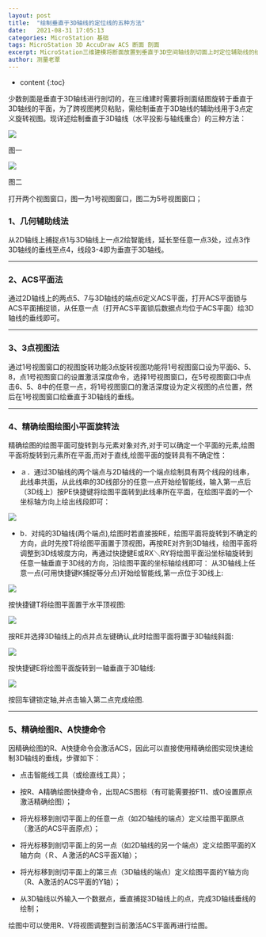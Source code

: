 ```yaml
---
layout: post
title:  "绘制垂直于3D轴线的定位线的五种方法"
date:   2021-08-31 17:05:13
categories: MicroStation 基础
tags: MicroStation 3D AccuDraw ACS 断面 剖面
excerpt: MicroStation三维建模将断面放置到垂直于3D空间轴线剖切面上时定位辅助线的绘制方法。
author: 测量老覃
---
```


* content
{:toc}

少数剖面是垂直于3D轴线进行剖切的，在三维建时需要将剖面结图旋转于垂直于3D轴线的平面，为了跨视图拷贝粘贴，需绘制垂直于3D轴线的辅助线用于3点定义旋转视图。现详述绘制垂直于3D轴线（水平投影与轴线重合）的三种方法：

![](/img/2022/2022-08-31-17-15-01.png)

图一

![](/img/2022/2022-08-31-17-15-10.png)

图二

打开两个视图窗口，图一为1号视图窗口，图二为5号视图窗口；

### 1、几何辅助线法

从2D轴线上捕捉点1与3D轴线上一点2绘智能线，延长至任意一点3处，过点3作3D轴线的垂线至点4，线段3-4即为垂直于3D轴线。

---

### 2、ACS平面法

通过2D轴线上的两点5、7与3D轴线的端点6定义ACS平面，打开ACS平面锁与ACS平面捕捉锁，从任意一点（打开ACS平面锁后数据点均位于ACS平面）绘3D轴线的垂线即可。

---

### 3、3点视图法

通过1号视图窗口的视图旋转功能3点旋转视图功能将1号视图窗口设为平面6、5、8，点1号视图窗口的设置激活深度命令，选择1号视图窗口，在5号视图窗口中点击6、5、8中的任意一点，将1号视图窗口的激活深度设为定义视图的点位置，然后在1号视图窗口绘垂直于3D轴线的垂线。

---

### 4、精确绘图绘图小平面旋转法

精确绘图的绘图平面可旋转到与元素对象对齐,对于可以确定一个平面的元素,绘图平面将旋转到元素所在平面,而对于直线,绘图平面的旋转具有不确定性：

* ａ．通过3D轴线的两个端点与2D轴线的一个端点绘制具有两个线段的线串，此线串共面，从此线串的3D线部分的任意一点开始绘智能线，输入第一点后（3D线上）按PE快捷键将绘图平面转到此线串所在平面，在绘图平面的一个坐标轴方向上绘出线段即可：

![](/img/2022/2022-08-31-17-15-25.png)

* b．对纯的3D轴线(两个端点),绘图时若直接按RE，绘图平面将旋转到不确定的方向，此时先按T将绘图平面置于顶视图，再按RE对齐到3D轴线，绘图平面将调整到3D线坡度方向，再通过快捷健E或RX＼RY将绘图平面沿坐标轴旋转到任意一轴垂直于3D线的方向，沿绘图平面的坐标轴绘线即可：
从3D轴线上任意一点(可用快捷键K捕捉等分点)开始绘智能线,第一点位于3D线上:

![](/img/2022/2022-08-31-17-15-37.png)

按快捷键T将绘图平面置于水平顶视图:

![](/img/2022/2022-08-31-17-15-48.png)

按RE并选择3D轴线上的点并点左键确认,此时绘图平面将置于3D轴线斜面:

![](/img/2022/2022-08-31-17-15-57.png)

按快捷键E将绘图平面旋转到一轴垂直于3D轴线:

![](/img/2022/2022-08-31-17-16-05.png)

按回车键锁定轴,并点击输入第二点完成绘图.

---

### 5、精确绘图R、A快捷命令

因精确绘图的R、A快捷命令会激活ACS，因此可以直接使用精确绘图实现快速绘制3D轴线的垂线，步骤如下：

* 点击智能线工具（或绘直线工具）；

* 按R、A精确绘图快捷命令，出现ACS图标（有可能需要按F11、或O设置原点激活精确绘图）；

* 将光标移到剖切平面上的任意一点（如2D轴线的端点）定义绘图平面原点（激活的ACS平面原点）；

* 将光标移到剖切平面上的另一点（如2D轴线的另一个端点）定义绘图平面的X轴方向（Ｒ、Ａ激活的ACS平面X轴）；

* 将光标移到剖切平面上的第三点（3D轴线的端点）定义绘图平面的Y轴方向（R、A激活的ACS平面的Y轴）；

* 从3D轴线以外输入一个数据点，垂直捕捉3D轴线上的点，完成3D轴线垂线的绘制；

绘图中可以使用R、V将视图调整到当前激活ACS平面再进行绘图。